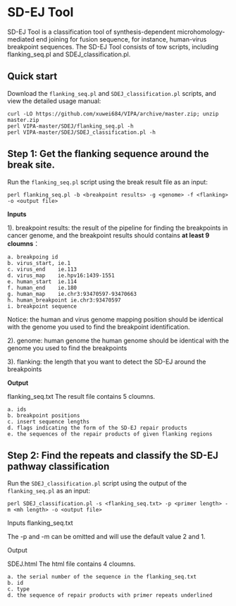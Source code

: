 SD-EJ Tool
=====================

SD-EJ Tool is a classification tool of synthesis-dependent microhomology-mediated end joining for fusion sequence, for instance, human-virus breakpoint sequences. The SD-EJ Tool consists of tow scripts, including flanking_seq.pl and SDEJ_classification.pl.

Quick start
-----------

Download the `flanking_seq.pl` and `SDEJ_classification.pl` scripts, and view the detailed usage manual:

    curl -LO https://github.com/xuwei684/VIPA/archive/master.zip; unzip master.zip
    perl VIPA-master/SDEJ/flanking_seq.pl -h
    perl VIPA-master/SDEJ/SDEJ_classification.pl -h

Step 1: Get the flanking sequence around the break site.
--------------------------------------------------------

Run the `flanking_seq.pl` script using the break result file as an input:

    perl flanking_seq.pl -b <breakpoint results> -g <genome> -f <flanking>  -o <output file>

**Inputs**

1). breakpoint results: the result of the pipeline for finding the breakpoints in cancer genome, and the breakpoint results should contains **at least 9 cloumns**：
                                            
    a. breakpoing id
    b. virus_start, ie.1
    c. virus_end    ie.113
    d. virus_map    ie.hpv16:1439-1551
    e. human_start  ie.114
    f. human_end    ie.180
    g. human_map    ie.chr3:93470597-93470663
    h. human_breakpoint ie.chr3:93470597
    i. breakpoint sequence

Notice: the human and virus genome mapping position should be identical with the genome you used to find the breakpoint identification.

2). genome: human genome
    the human genome should be identical with the genome you used to find the breakpoints

3). flanking: the length that you want to detect the SD-EJ around the breakpoints


**Output**

flanking_seq.txt
The result file contains 5 cloumns.

    a. ids
    b. breakpoint positions
    c. insert sequence lengths
    d. flags indicating the form of the SD-EJ repair products
    e. the sequences of the repair products of given flanking regions



Step 2: Find the repeats and classify the SD-EJ pathway classification
---------------------------------------------------------------

Run the `SDEJ_classification.pl` script using the output of the `flanking_seq.pl` as an input:

    perl SDEJ_classification.pl -s <flanking_seq.txt> -p <primer length> -m <mh length> -o <output file>

Inputs
flanking_seq.txt

The -p and -m can be omitted and will use the default value 2 and 1.

Output

SDEJ.html
The html file contains 4 cloumns.

    a. the serial number of the sequence in the flanking_seq.txt
    b. id
    c. type
    d. the sequence of repair products with primer repeats underlined
